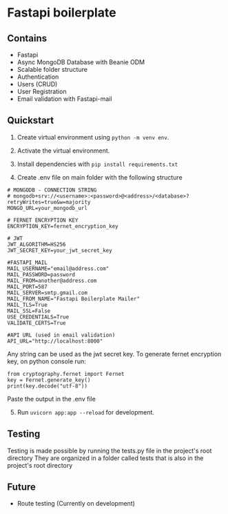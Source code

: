# Fastapi boilerplate

## Contains

- Fastapi
- Async MongoDB Database with Beanie ODM
- Scalable folder structure
- Authentication
- Users (CRUD)
- User Registration
- Email validation with Fastapi-mail

## Quickstart

1. Create virtual environment using `python -m venv env`.
2. Activate the virtual environment.
3. Install dependencies with `pip install requirements.txt`

4. Create .env file on main folder with the following structure

```
# MONGODB - CONNECTION STRING
# mongodb+srv://<username>:<password>@<address>/<database>?retryWrites=true&w=majority
MONGO_URL=your_mongodb_url

# FERNET ENCRYPTION KEY
ENCRYPTION_KEY=fernet_encryption_key

# JWT
JWT_ALGORITHM=HS256
JWT_SECRET_KEY=your_jwt_secret_key

#FASTAPI_MAIL
MAIL_USERNAME="email@address.com"
MAIL_PASSWORD=password
MAIL_FROM=another@address.com
MAIL_PORT=587
MAIL_SERVER=smtp.gmail.com
MAIL_FROM_NAME="Fastapi Boilerplate Mailer"
MAIL_TLS=True
MAIL_SSL=False
USE_CREDENTIALS=True
VALIDATE_CERTS=True

#API URL (used in email validation)
API_URL="http://localhost:8000"

```

Any string can be used as the jwt secret key.
To generate fernet encryption key, on python console run:

```
from cryptography.fernet import Fernet
key = Fernet.generate_key()
print(key.decode("utf-8"))

```

Paste the output in the .env file

5. Run `uvicorn app:app --reload` for development.

## Testing

Testing is made possible by running the tests.py file in the project's root directory
They are organized in a folder called tests that is also in the project's root directory

## Future

- Route testing (Currently on development)
